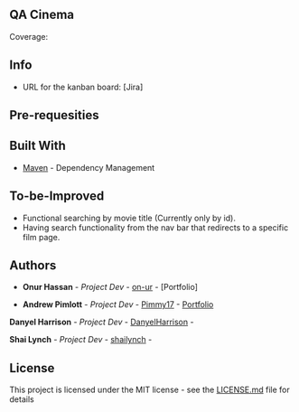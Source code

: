 ## QA Cinema

Coverage: 




## Info

* URL for the kanban board: [Jira]

## Pre-requesities 


## Built With

* [Maven](https://maven.apache.org/) - Dependency Management

## To-be-Improved

* Functional searching by movie title (Currently only by id).
* Having search functionality from the nav bar that redirects to a specific film page.

## Authors

* **Onur Hassan** - *Project Dev* - [on-ur](https://github.com/on-ur) - [Portfolio]

* **Andrew Pimlott** - *Project Dev* - [Pimmy17](https://github.com/Pimmy17) - [Portfolio](https://github.com/shailynch/QACinema/blob/main/Portfolios/AndyPimlottPortfolio.pdf)

**Danyel Harrison** - *Project Dev* - [DanyelHarrison](https://github.com/DanyelHarrison) -

**Shai Lynch** - *Project Dev* - [shailynch](https://github.com/shailynch) - 

## License

This project is licensed under the MIT license - see the [LICENSE.md](LICENSE.md) file for details 
